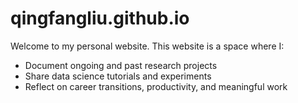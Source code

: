 # qingfangliu.github.io
Welcome to my personal website. 
This website is a space where I:
- Document ongoing and past research projects
- Share data science tutorials and experiments
- Reflect on career transitions, productivity, and meaningful work
